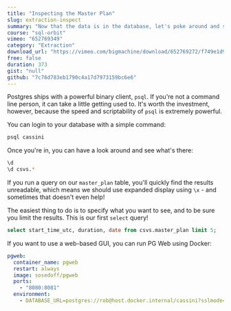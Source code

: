 ```yaml
---
title: "Inspecting the Master Plan"
slug: extraction-inspect
summary: "Now that the data is in the database, let's poke around and see what we have, using simple select statements and getting to know the Postgres client tool psql."
course: "sql-orbit"
vimeo: "652769349"
category: "Extraction"
download_url: "https://vimeo.com/bigmachine/download/652769272/f749e1d90c"
free: false
duration: 373
gist: "null"
github: "7c76d783eb1790c4a17d7973159bc6e6"
---
```


Postgres ships with a powerful binary client, `psql`. If you're not a command line person, it can take a little getting used to. It's worth the investment, however, because the speed and scriptability of `psql` is extremely powerful.

You can login to your database with a simple command:

```sh
psql cassini
```

Once you're in, you can have a look around and see what's there:

```sh
\d
\d csvs.*
```

If you run a query on our `master_plan` table, you'll quickly find the results unreadable, which means we should use expanded display using `\x` - and sometimes that doesn't even help!

The easiest thing to do is to specify what you want to see, and to be sure you limit the results. This is our first `select` query!

```sql
select start_time_utc, duration, date from csvs.master_plan limit 5;
```

If you want to use a web-based GUI, you can run PG Web using Docker:

```yml 
pgweb:
  container_name: pgweb
  restart: always
  image: sosedoff/pgweb
  ports:
    - "8080:8081"
  environment:
    - DATABASE_URL=postgres://rob@host.docker.internal/cassini?sslmode=disable
``` 
